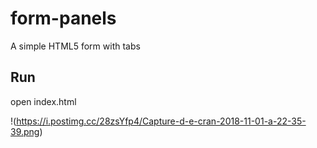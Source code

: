 # form-panels
A simple HTML5 form with tabs

## Run
open index.html

!(https://i.postimg.cc/28zsYfp4/Capture-d-e-cran-2018-11-01-a-22-35-39.png)
